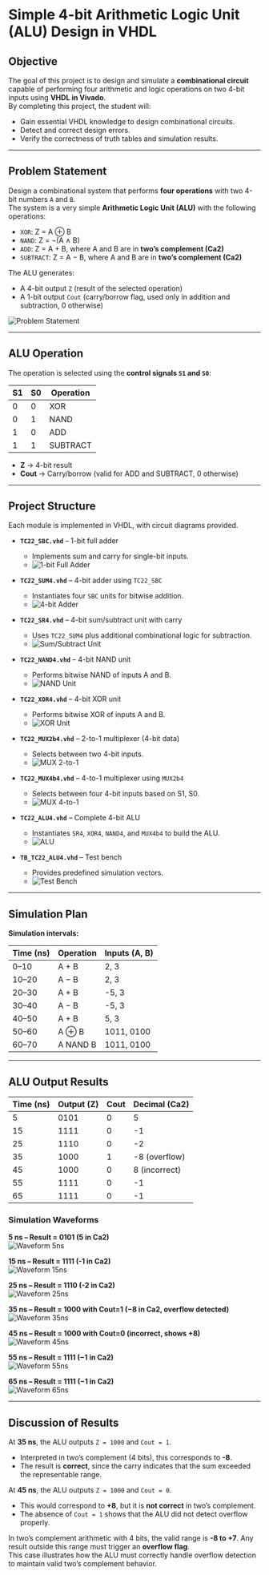 # Simple 4-bit Arithmetic Logic Unit (ALU) Design in VHDL

## Objective  
The goal of this project is to design and simulate a **combinational circuit** capable of performing four arithmetic and logic operations on two 4-bit inputs using **VHDL in Vivado**.  
By completing this project, the student will:  
- Gain essential VHDL knowledge to design combinational circuits.  
- Detect and correct design errors.  
- Verify the correctness of truth tables and simulation results.  

---

## Problem Statement  
Design a combinational system that performs **four operations** with two 4-bit numbers `A` and `B`.  
The system is a very simple **Arithmetic Logic Unit (ALU)** with the following operations:  

- `XOR`: Z = A ⊕ B  
- `NAND`: Z = ¬(A ∧ B)  
- `ADD`: Z = A + B, where A and B are in **two’s complement (Ca2)**  
- `SUBTRACT`: Z = A − B, where A and B are in **two’s complement (Ca2)**  

The ALU generates:  
- A 4-bit output `Z` (result of the selected operation)  
- A 1-bit output `Cout` (carry/borrow flag, used only in addition and subtraction, 0 otherwise)

![Problem Statement](img/Problem%20Statement%20.png)


---

## ALU Operation  

The operation is selected using the **control signals `S1` and `S0`**:  

| S1 | S0 | Operation |
|----|----|-----------|
| 0  | 0  | XOR       |
| 0  | 1  | NAND      |
| 1  | 0  | ADD       |
| 1  | 1  | SUBTRACT  |

- **Z** → 4-bit result  
- **Cout** → Carry/borrow (valid for ADD and SUBTRACT, 0 otherwise)  

---

## Project Structure  

Each module is implemented in VHDL, with circuit diagrams provided.  

- **`TC22_SBC.vhd`** – 1-bit full adder  
  - Implements sum and carry for single-bit inputs.  
  - ![1-bit Full Adder](img/TC22_SBC.png)  

- **`TC22_SUM4.vhd`** – 4-bit adder using `TC22_SBC`  
  - Instantiates four `SBC` units for bitwise addition.  
  - ![4-bit Adder](img/TC22_SUM4.png)  

- **`TC22_SR4.vhd`** – 4-bit sum/subtract unit with carry  
  - Uses `TC22_SUM4` plus additional combinational logic for subtraction.  
  - ![Sum/Subtract Unit](img/TC22_SR4.png)  

- **`TC22_NAND4.vhd`** – 4-bit NAND unit  
  - Performs bitwise NAND of inputs A and B.  
  - ![NAND Unit](img/TC22_NAND4.png)  

- **`TC22_XOR4.vhd`** – 4-bit XOR unit  
  - Performs bitwise XOR of inputs A and B.  
  - ![XOR Unit](img/TC22_XOR4.png)  

- **`TC22_MUX2b4.vhd`** – 2-to-1 multiplexer (4-bit data)  
  - Selects between two 4-bit inputs.  
  - ![MUX 2-to-1](img/TC22_MUX2b4.png)  

- **`TC22_MUX4b4.vhd`** – 4-to-1 multiplexer using `MUX2b4`  
  - Selects between four 4-bit inputs based on S1, S0.  
  - ![MUX 4-to-1](img/TC22_MUX4b4.png)  

- **`TC22_ALU4.vhd`** – Complete 4-bit ALU  
  - Instantiates `SR4`, `XOR4`, `NAND4`, and `MUX4b4` to build the ALU.  
  - ![ALU](img/TC22_ALU4.png)  

- **`TB_TC22_ALU4.vhd`** – Test bench  
  - Provides predefined simulation vectors.  
  - ![Test Bench](img/TEST%20BENCH.png)

---

## Simulation Plan  

**Simulation intervals:**

| Time (ns) | Operation | Inputs (A, B) |
|-----------|-----------|---------------|
| 0–10      | A + B     | 2, 3          |
| 10–20     | A − B     | 2, 3          |
| 20–30     | A + B     | -5, 3         |
| 30–40     | A − B     | -5, 3         |
| 40–50     | A + B     | 5, 3          |
| 50–60     | A ⊕ B     | 1011, 0100    |
| 60–70     | A NAND B  | 1011, 0100    |

---

## ALU Output Results  

| Time (ns) | Output (Z) | Cout | Decimal (Ca2) |
|-----------|------------|------|----------------|
| 5         | 0101       | 0    | 5              |
| 15        | 1111       | 0    | -1             |
| 25        | 1110       | 0    | -2             |
| 35        | 1000       | 1    | -8 (overflow)  |
| 45        | 1000       | 0    | 8 (incorrect)  |
| 55        | 1111       | 0    | -1             |
| 65        | 1111       | 0    | -1             |


### Simulation Waveforms  

**5 ns – Result = 0101 (5 in Ca2)**  
![Waveform 5ns](img/Salidas%205ns.png)  

**15 ns – Result = 1111 (-1 in Ca2)**  
![Waveform 15ns](img/Salidas%2015ns.png)  

**25 ns – Result = 1110 (-2 in Ca2)**  
![Waveform 25ns](img/Salidas%2025ns.png)  

**35 ns – Result = 1000 with Cout=1 (−8 in Ca2, overflow detected)**  
![Waveform 35ns](img/Salidas%2035ns.png)  

**45 ns – Result = 1000 with Cout=0 (incorrect, shows +8)**  
![Waveform 45ns](img/Salidas%2045ns.png)  

**55 ns – Result = 1111 (−1 in Ca2)**  
![Waveform 55ns](img/Salidas%2055ns.png)  

**65 ns – Result = 1111 (−1 in Ca2)**  
![Waveform 65ns](img/Salidas%2065ns.png)  


---

## Discussion of Results  

At **35 ns**, the ALU outputs `Z = 1000` and `Cout = 1`.  
- Interpreted in two’s complement (4 bits), this corresponds to **-8**.  
- The result is **correct**, since the carry indicates that the sum exceeded the representable range.  

At **45 ns**, the ALU outputs `Z = 1000` and `Cout = 0`.  
- This would correspond to **+8**, but it is **not correct** in two’s complement.  
- The absence of `Cout = 1` shows that the ALU did not detect overflow properly.  

In two’s complement arithmetic with 4 bits, the valid range is **-8 to +7**. Any result outside this range must trigger an **overflow flag**.  
This case illustrates how the ALU must correctly handle overflow detection to maintain valid two’s complement behavior.  

